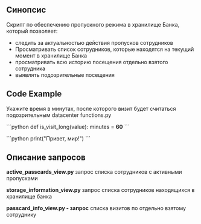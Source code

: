 ## Синопсис

Скрипт по обеспечению пропускного режима в хранилище Банка, который позволяет:
- следить за актуальностью действия пропусков сотрудников
- Просматривать список сотрудников, которые находятся на текущий момент в хранилище Банка
- просматривать всю историю посещения отдельно взятого сотрудника
- выявлять подозрительные посещения

## Code Example

Укажите время в минутах, после которого визит будет считаться подозрительным
datacenter
functions.py

\```python
def is_visit_long(value):
    minutes = **60**
\```


\```python
print("Привет, мир!")
\```

## Описание запросов
**active_passcards_view.py**
запрос списка сотрудников с активными пропусками

**storage_information_view.py**
запрос списка сотрудников находящихся в хранилище банка

**passcard_info_view.py - запрос**
списка визитов по отдельно взятому сотруднику
